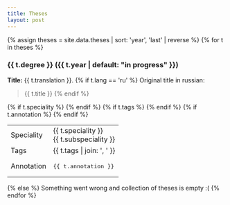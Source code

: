 ```yaml
---
title: Theses
layout: post
---
```


{% assign theses = site.data.theses | sort: 'year', 'last' | reverse %}
{% for t in theses %}
### {{ t.degree }} ({{ t.year | default: "in progress" }})
**Title:** {{ t.translation }}. 
{% if t.lang == 'ru' %}
Original title in russian:
> {{ t.title }}
{% endif %}

<table>
{% if t.speciality %}
<tr>
    <td>
        Speciality
    </td>
    <td>
        {{ t.speciality }}<br/>
        {{ t.subspeciality }}
    </td>
</tr>
{% endif %}
{% if t.tags %}
<tr>
    <td>
        Tags
    </td>
    <td>
        {{ t.tags | join: ', ' }}
    </td>
</tr>
{% endif %}
{% if t.annotation %}
<tr>
    <td>
        Annotation
    </td>
    <td>
        <pre style="white-space: pre-wrap">{{ t.annotation }}</pre>
    </td>
</tr>
{% endif %}
</table>
{% else %}
Something went wrong and collection of theses is empty :(
{% endfor %}
